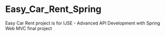# Easy_Car_Rent_Spring
Easy Car Rent project is for IJSE - Advanced API Development with Spring Web MVC final project

